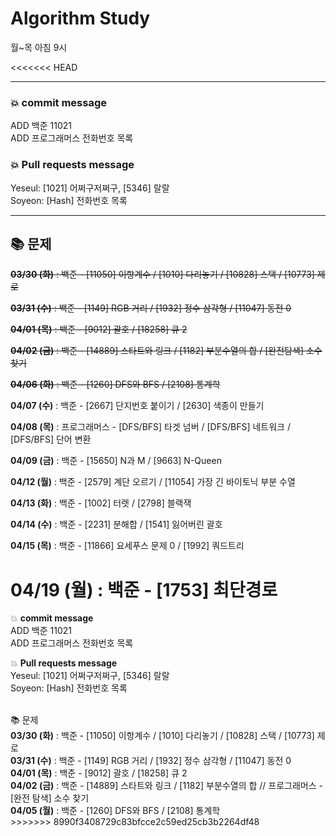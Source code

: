 # Algorithm Study
월~목 아침 9시

<<<<<<< HEAD
***

### 💥 commit message
	
ADD 백준 11021   
ADD 프로그래머스 전화번호 목록   


### 💥 Pull requests message
	
Yeseul: [1021] 어쩌구저쩌구, [5346] 랄랄   
Soyeon: [Hash] 전화번호 목록   
	
***

## 📚 문제

~~**03/30 (화)** : 백준 - [11050] 이항계수 / [1010] 다리놓기 / [10828] 스택 / [10773] 제로~~

~~**03/31 (수)** : 백준 - [1149] RGB 거리 / [1932] 정수 삼각형 / [11047] 동전 0~~

~~**04/01 (목)** : 백준 - [9012] 괄호 / [18258] 큐 2~~

~~**04/02 (금)** : 백준 - [14889] 스타트와 링크 / [1182] 부분수열의 합 / [완전탐색] 소수 찾기~~

~~**04/06 (화)** : 백준 - [1260] DFS와 BFS / [2108] 통계학~~

**04/07 (수)** : 백준 - [2667] 단지번호 붙이기 / [2630] 색종이 만들기

**04/08 (목)** : 프로그래머스 - [DFS/BFS] 타겟 넘버 / [DFS/BFS] 네트워크 / [DFS/BFS] 단어 변환

**04/09 (금)** : 백준 - [15650] N과 M / [9663] N-Queen

**04/12 (월)** : 백준 - [2579] 계단 오르기 / [11054] 가장 긴 바이토닉 부분 수열

**04/13 (화)** : 백준 - [1002] 터렛 / [2798] 블랙잭

**04/14 (수)** : 백준 - [2231] 분해합 / [1541] 잃어버린 괄호

**04/15 (목)** : 백준 - [11866] 요세푸스 문제 0 / [1992] 쿼드트리

**04/19 (월)** : 백준 - [1753] 최단경로
=======
<p>
	💥 <b>commit message</b></br>
	ADD 백준 11021</br>
	ADD 프로그래머스 전화번호 목록</br>
</p>

<p>
	💥 <b>Pull requests message</b></br>
	Yeseul: [1021] 어쩌구저쩌구, [5346] 랄랄</br>
	Soyeon: [Hash] 전화번호 목록</br>
</p>
</br>
📚 문제</br>
<b>03/30 (화)</b> : 백준 - [11050] 이항계수 / [1010] 다리놓기 / [10828] 스택 / [10773] 제로</br>
<b>03/31 (수)</b> : 백준 - [1149] RGB 거리 / [1932] 정수 삼각형 / [11047] 동전 0</br>
<b>04/01 (목)</b> : 백준 - [9012] 괄호 / [18258] 큐 2</br>
<b>04/02 (금)</b> : 백준 - [14889] 스타트와 링크 / [1182] 부분수열의 합 // 프로그래머스 - [완전 탐색] 소수 찾기</br>
<b>04/05 (월)</b> : 백준 - [1260] DFS와 BFS / [2108] 통계학</br>
>>>>>>> 8990f3408729c83bfcce2c59ed25cb3b2264df48
